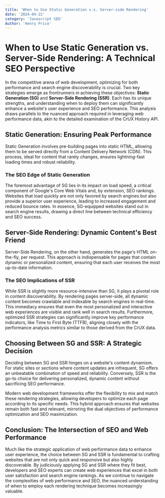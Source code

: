 ```yaml
---
title: 'When to Use Static Generation v.s. Server-side Rendering'
date: '2024-04-22'
category: 'Javascript SEO'
Author: 'Henry Price'
---
```


# When to Use Static Generation vs. Server-Side Rendering: A Technical SEO Perspective

In the competitive arena of web development, optimizing for both performance and search engine discoverability is crucial. Two key strategies emerge as frontrunners in achieving these objectives: **Static Generation (SG)** and **Server-Side Rendering (SSR)**. Each has its unique strengths, and understanding when to deploy them can significantly enhance a website's user experience and SEO performance. This analysis draws parallels to the nuanced approach required in leveraging web performance data, akin to the detailed examination of the CrUX History API.

## Static Generation: Ensuring Peak Performance

Static Generation involves pre-building pages into static HTML, allowing them to be served directly from a Content Delivery Network (CDN). This process, ideal for content that rarely changes, ensures lightning-fast loading times and robust reliability.

### The SEO Edge of Static Generation

The foremost advantage of SG lies in its impact on load speed, a critical component of Google's Core Web Vitals and, by extension, SEO rankings. Websites that load quickly are not only favored by search engines but also provide a superior user experience, leading to increased engagement and reduced bounce rates. In essence, SG-equipped websites stand out in search engine results, drawing a direct line between technical efficiency and SEO success.

## Server-Side Rendering: Dynamic Content's Best Friend

Server-Side Rendering, on the other hand, generates the page's HTML on-the-fly, per request. This approach is indispensable for pages that contain dynamic or personalized content, ensuring that each user receives the most up-to-date information.

### The SEO Implications of SSR

While SSR is slightly more resource-intensive than SG, it plays a pivotal role in content discoverability. By rendering pages server-side, all dynamic content becomes crawlable and indexable by search engines in real-time. This immediacy ensures that even the most personalized and interactive web experiences are visible and rank well in search results. Furthermore, optimized SSR strategies can significantly improve key performance indicators, like Time to First Byte (TTFB), aligning closely with the performance analysis metrics similar to those derived from the CrUX data.

## Choosing Between SG and SSR: A Strategic Decision

Deciding between SG and SSR hinges on a website's content dynamism. For static sites or sections where content updates are infrequent, SG offers an unbeatable combination of speed and reliability. Conversely, SSR is the go-to choice for delivering personalized, dynamic content without sacrificing SEO performance.

Modern web development frameworks offer the flexibility to mix and match these rendering strategies, allowing developers to optimize each page according to its specific needs. This hybrid approach ensures that websites remain both fast and relevant, mirroring the dual objectives of performance optimization and SEO maximization.

## Conclusion: The Intersection of SEO and Web Performance

Much like the strategic application of web performance data to enhance user experience, the choice between SG and SSR is fundamental to crafting websites that are not only quick and responsive but also highly discoverable. By judiciously applying SG and SSR where they fit best, developers and SEO experts can create web experiences that excel in both user satisfaction and search engine rankings. As we continue to navigate the complexities of web performance and SEO, the nuanced understanding of when to employ each rendering technique becomes increasingly valuable.
